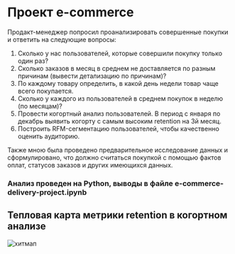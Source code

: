 # Проект e-commerce
Продакт-менеджер попросил проанализировать совершенные покупки и ответить на следующие вопросы:
1. Сколько у нас пользователей, которые совершили покупку только один раз?
2. Сколько заказов в месяц в среднем не доставляется по разным причинам (вывести детализацию по причинам)?
3. По каждому товару определить, в какой день недели товар чаще всего покупается.
4. Сколько у каждого из пользователей в среднем покупок в неделю (по месяцам)?
5. Провести когортный анализ пользователей. В период с января по декабрь выявить когорту с самым высоким retention на 3й месяц.
6. Построить RFM-сегментацию пользователей, чтобы качественно оценить аудиторию.

Также мною была проведено предварительное исследование данных и сформулировано, что должно считаться покупкой с помощью фактов оплат, статусов заказов и других имеющихся данных.

### Анализ проведен на Python, выводы в файле e-commerce-delivery-project.ipynb

## Тепловая карта метрики retention в когортном анализе
![хитмап](https://github.com/belladzhu/e-commerce-delivery/assets/101130608/9391feef-9a86-4483-803a-8d53dcf02360)

